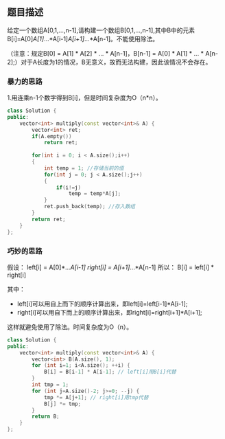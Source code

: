 ## 题目描述
给定一个数组A[0,1,...,n-1],请构建一个数组B[0,1,...,n-1],其中B中的元素B[i]=A[0]*A[1]*...*A[i-1]*A[i+1]*...*A[n-1]。不能使用除法。

（注意：规定B[0] = A[1] * A[2] * ... * A[n-1]，B[n-1] = A[0] * A[1] * ... * A[n-2];）对于A长度为1的情况，B无意义，故而无法构建，因此该情况不会存在。

### 暴力的思路
1.用连乘n-1个数字得到B[i]，但是时间复杂度为O（n*n）。

```c++
class Solution {
public:
    vector<int> multiply(const vector<int>& A) {
        vector<int> ret;
        if(A.empty())
            return ret;
        
        for(int i = 0; i < A.size();i++)
        {
            int temp = 1; //存储当前的值
            for(int j = 0; j < A.size();j++)
            {
                if(i!=j)
                    temp = temp*A[j];
            }
            ret.push_back(temp); //存入数组
        }
        return ret;
    }
};
```

### 巧妙的思路
假设：
left[i] = A[0]*...*A[i-1]
right[i] = A[i+1]*...*A[n-1]
所以：
B[i] = left[i] * right[i]

其中：
- left[i]可以用自上而下的顺序计算出来，即left[i]=left[i-1]*A[i-1];
- right[i]可以用自下而上的顺序计算出来，即right[i]=right[i+1]*A[i+1];

这样就避免使用了除法。时间复杂度为O（n）。

```c++
class Solution {
public:
    vector<int> multiply(const vector<int>& A) {
        vector<int> B(A.size(), 1);
        for (int i=1; i<A.size(); ++i) {
            B[i] = B[i-1] * A[i-1]; // left[i]用B[i]代替
        }
        int tmp = 1;
        for (int j=A.size()-2; j>=0; --j) {
            tmp *= A[j+1]; // right[i]用tmp代替
            B[j] *= tmp;
        }
        return B;
    }
};
```
